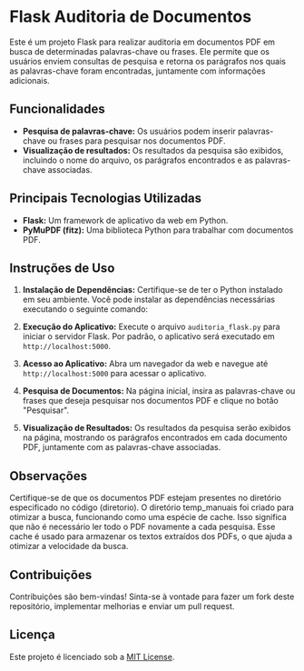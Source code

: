 # Flask Auditoria de Documentos

Este é um projeto Flask para realizar auditoria em documentos PDF em busca de determinadas palavras-chave ou frases.
Ele permite que os usuários enviem consultas de pesquisa e retorna os parágrafos nos quais as palavras-chave foram encontradas,
juntamente com informações adicionais.

## Funcionalidades

- **Pesquisa de palavras-chave:** Os usuários podem inserir palavras-chave ou frases para pesquisar nos documentos PDF.
- **Visualização de resultados:** Os resultados da pesquisa são exibidos, incluindo o nome do arquivo, os parágrafos encontrados e as palavras-chave associadas.

## Principais Tecnologias Utilizadas

- **Flask:** Um framework de aplicativo da web em Python.
- **PyMuPDF (fitz):** Uma biblioteca Python para trabalhar com documentos PDF.

## Instruções de Uso

1. **Instalação de Dependências:**
   Certifique-se de ter o Python instalado em seu ambiente. Você pode instalar as dependências necessárias executando o seguinte comando:

2. **Execução do Aplicativo:**
Execute o arquivo `auditoria_flask.py` para iniciar o servidor Flask. Por padrão, o aplicativo será executado em `http://localhost:5000`.

3. **Acesso ao Aplicativo:**
Abra um navegador da web e navegue até `http://localhost:5000` para acessar o aplicativo.

4. **Pesquisa de Documentos:**
Na página inicial, insira as palavras-chave ou frases que deseja pesquisar nos documentos PDF e clique no botão "Pesquisar".

5. **Visualização de Resultados:**
Os resultados da pesquisa serão exibidos na página, mostrando os parágrafos encontrados em cada documento PDF, juntamente com as palavras-chave associadas.

## Observações

Certifique-se de que os documentos PDF estejam presentes no diretório especificado no código (diretorio).
O diretório temp_manuais foi criado para otimizar a busca, funcionando como uma espécie de cache.
Isso significa que não é necessário ler todo o PDF novamente a cada pesquisa.
Esse cache é usado para armazenar os textos extraídos dos PDFs, o que ajuda a otimizar a velocidade da busca.

## Contribuições

Contribuições são bem-vindas! Sinta-se à vontade para fazer um fork deste repositório, implementar melhorias e enviar um pull request.

## Licença

Este projeto é licenciado sob a [MIT License](https://opensource.org/licenses/MIT).
